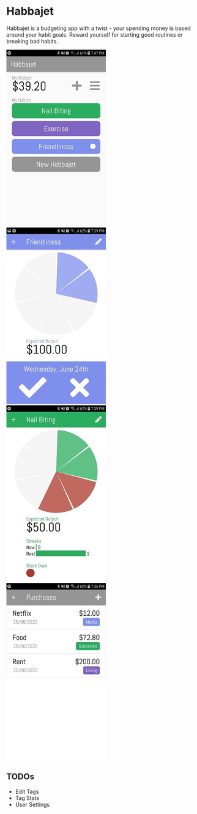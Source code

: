 # Habbajet

Habbajet is a budgeting app with a twist - your spending money is based around your habit goals. Reward yourself for starting good routines or breaking bad habits.

![The home screen](screenshots/home.jpg?raw=true)
![A blue habbajet](screenshots/blue.jpg?raw=true)
![A green habbajet](screenshots/green.jpg?raw=true)
![The purchases screen](screenshots/purchases.jpg?raw=true)

## TODOs

-   Edit Tags
-   Tag Stats
-   User Settings
